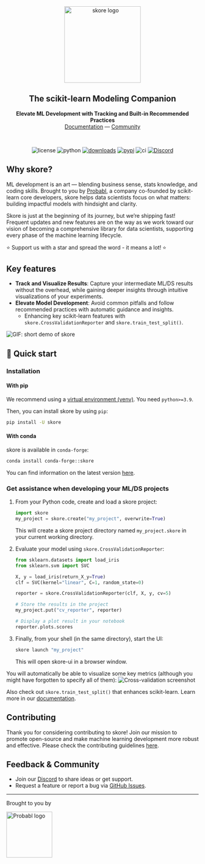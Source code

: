 <div align="center">

  <picture>
    <source srcset="https://media.githubusercontent.com/media/probabl-ai/skore/main/sphinx/_static/images/Logo_Skore_Dark@2x.svg" media="(prefers-color-scheme: dark)">
    <img width="200" src="https://media.githubusercontent.com/media/probabl-ai/skore/main/sphinx/_static/images/Logo_Skore_Light@2x.svg" alt="skore logo">
  </picture>

  <h2>The scikit-learn Modeling Companion</h2>

__Elevate ML Development with Tracking and Built-in Recommended Practices__ \
[Documentation](https://skore.probabl.ai) — [Community](https://discord.probabl.ai)

<br />

  ![license](https://img.shields.io/pypi/l/skore)
  ![python](https://img.shields.io/badge/python-3.9%20%7C%203.10%20%7C%203.11%20%7C%203.12-blue?style=flat&logo=python)
  [![downloads](https://static.pepy.tech/badge/skore/month)](https://pepy.tech/projects/skore)
  [![pypi](https://img.shields.io/pypi/v/skore)](https://pypi.org/project/skore/)
  ![ci](https://github.com/probabl-ai/skore/actions/workflows/ci.yml/badge.svg?event=push)
  [![Discord](https://img.shields.io/badge/Discord-%235865F2.svg?logo=discord&logoColor=white)](https://discord.probabl.ai/)

</div>


## Why skore?

ML development is an art — blending business sense, stats knowledge, and coding skills. Brought to you by [Probabl](https://probabl.ai), a company co-founded by scikit-learn core developers, skore helps data scientists focus on what matters: building impactful models with hindsight and clarity.

Skore is just at the beginning of its journey, but we’re shipping fast! Frequent updates and new features are on the way as we work toward our vision of becoming a comprehensive library for data scientists, supporting every phase of the machine learning lifecycle.

⭐ Support us with a star and spread the word - it means a lot! ⭐


## Key features

- **Track and Visualize Results**: Capture your intermediate ML/DS results without the overhead, while gaining deeper insights through intuitive visualizations of your experiments.
- **Elevate Model Development**: Avoid common pitfalls and follow recommended practices with automatic guidance and insights.
    - Enhancing key scikit-learn features with `skore.CrossValidationReporter` and `skore.train_test_split()`.

![GIF: short demo of skore](https://media.githubusercontent.com/media/probabl-ai/skore/main/sphinx/_static/images/2024_12_12_skore_demo_comp.gif)

## 🚀 Quick start

### Installation

#### With pip

We recommend using a [virtual environment (venv)](https://docs.python.org/3/tutorial/venv.html). You need `python>=3.9`.

Then, you can install skore by using `pip`:
```bash
pip install -U skore
```

#### With conda

skore is available in `conda-forge`:

```bash
conda install conda-forge::skore
```

You can find information on the latest version [here](https://anaconda.org/conda-forge/skore).

### Get assistance when developing your ML/DS projects

1. From your Python code, create and load a skore project:
    ```python
    import skore
    my_project = skore.create("my_project", overwrite=True)
    ```
    This will create a skore project directory named `my_project.skore` in your current working directory.

2. Evaluate your model using `skore.CrossValidationReporter`:
    ```python
    from sklearn.datasets import load_iris
    from sklearn.svm import SVC

    X, y = load_iris(return_X_y=True)
    clf = SVC(kernel="linear", C=1, random_state=0)

    reporter = skore.CrossValidationReporter(clf, X, y, cv=5)

    # Store the results in the project
    my_project.put("cv_reporter", reporter)

    # Display a plot result in your notebook
    reporter.plots.scores
    ```

3. Finally, from your shell (in the same directory), start the UI:
    ```bash
    skore launch "my_project"
    ```
    This will open skore-ui in a browser window.

You will automatically be able to visualize some key metrics (although you might have forgotten to specify all of them):
![Cross-validation screenshot](https://media.githubusercontent.com/media/probabl-ai/skore/main/sphinx/_static/images/2024_12_12_skore_cross_val_clf.png)

Also check out `skore.train_test_split()` that enhances scikit-learn. Learn more in our [documentation](https://skore.probabl.ai).


## Contributing

Thank you for considering contributing to skore! Join our mission to promote open-source and make machine learning development more robust and effective. Please check the contributing guidelines [here](https://github.com/probabl-ai/skore/blob/main/CONTRIBUTING.rst).


## Feedback & Community

-	Join our [Discord](https://discord.probabl.ai/) to share ideas or get support.
-	Request a feature or report a bug via [GitHub Issues](https://github.com/probabl-ai/skore/issues).


---

Brought to you by

<a href="https://probabl.ai" target="_blank">
    <picture>
        <source srcset="https://media.githubusercontent.com/media/probabl-ai/skore/main/sphinx/_static/images/Probabl-logo-orange.png" media="(prefers-color-scheme: dark)">
        <img width="120" src="https://media.githubusercontent.com/media/probabl-ai/skore/main/sphinx/_static/images/Probabl-logo-blue.png" alt="Probabl logo">
    </picture>
</a>

